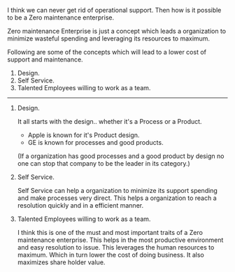 I think we can never get rid of operational support. Then how is it possible to be a Zero maintenance enterprise.

Zero maintenance Enterprise is just a concept which leads a organization to minimize wasteful spending and leveraging its resources to maximum.

Following are some of the concepts which will lead to a lower cost of support and maintenance.

1) Design.
2) Self Service.
3) Talented Employees willing to work as a team.

----------------------------------------------------------------------------------------------

1) Design.
   
   It all starts with the design.. whether it's a Process or a Product.
    * Apple is known for it's Product design.
    * GE is known for processes and good products.
      
    (If a organization has good processes and a good product by design no one can stop that company to be the leader in its category.)

3) Self Service.
   
      Self Service can help a organization to minimize its support spending and make processes very direct. This helps a organization to reach a resolution quickly and in a efficient manner.


4) Talented Employees willing to work as a team.
   
    I think this is one of the must and most important traits of a Zero maintenance enterprise. This helps in the most productive environment and easy resolution to issue. This leverages the human resources     to maximum. Which in turn lower the cost of doing business. It also maximizes share holder value.
